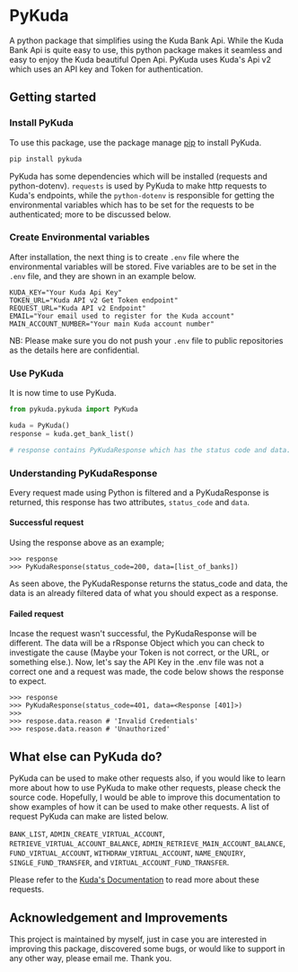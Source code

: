 # PyKuda

A python package that simplifies using the Kuda Bank Api. While the Kuda Bank Api is quite easy to use, this python package makes it seamless and easy to enjoy the Kuda beautiful Open Api. PyKuda uses Kuda's Api v2 which uses an API key and Token for authentication.

## Getting started

### Install PyKuda

To use this package, use the package manage [pip](https://pip.pypa.io/en/stable/) to install PyKuda.

```bash
pip install pykuda
```

PyKuda has some dependencies which will be installed (requests and python-dotenv). `requests` is used by PyKuda to make http requests to Kuda's endpoints, while the `python-dotenv` is responsible for getting the environmental variables which has to be set for the requests to be authenticated; more to be discussed below.

### Create Environmental variables

After installation, the next thing is to create `.env` file where the environmental variables will be stored. Five variables are to be set in the `.env` file, and they are shown in an example below.

```shell
KUDA_KEY="Your Kuda Api Key"
TOKEN_URL="Kuda API v2 Get Token endpoint"
REQUEST_URL="Kuda API v2 Endpoint"
EMAIL="Your email used to register for the Kuda account"
MAIN_ACCOUNT_NUMBER="Your main Kuda account number"
```

NB: Please make sure you do not push your `.env` file to public repositories as the details here are confidential.

### Use PyKuda

It is now time to use PyKuda.

```python
from pykuda.pykuda import PyKuda

kuda = PyKuda()
response = kuda.get_bank_list()

# response contains PyKudaResponse which has the status code and data.
```

### Understanding PyKudaResponse

Every request made using Python is filtered and a PyKudaResponse is returned, this response has two attributes, `status_code` and `data`.

#### Successful request

Using the response above as an example;

```shell
>>> response
>>> PyKudaResponse(status_code=200, data=[list_of_banks])
```

As seen above, the PyKudaResponse returns the status_code and data, the data is an already filtered data of what you should expect as a response.

#### Failed request

Incase the request wasn't successful, the PyKudaResponse will be different. The data will be a rRsponse Object which you can check to investigate the cause (Maybe your Token is not correct, or the URL, or something else.). Now, let's say the API Key in the .env file was not a correct one and a request was made, the code below shows the response to expect.

```shell
>>> response
>>> PyKudaResponse(status_code=401, data=<Response [401]>)
>>>
>>> respose.data.reason # 'Invalid Credentials'
>>> respose.data.reason # 'Unauthorized'
```

## What else can PyKuda do?

PyKuda can be used to make other requests also, if you would like to learn more about how to use PyKuda to make other requests, please check the source code. Hopefully, I would be able to improve this documentation to show examples of how it can be used to make other requests. A list of request PyKuda can make are listed below.

`BANK_LIST`, `ADMIN_CREATE_VIRTUAL_ACCOUNT`, `RETRIEVE_VIRTUAL_ACCOUNT_BALANCE`, `ADMIN_RETRIEVE_MAIN_ACCOUNT_BALANCE`, `FUND_VIRTUAL_ACCOUNT`, `WITHDRAW_VIRTUAL_ACCOUNT`, `NAME_ENQUIRY`, `SINGLE_FUND_TRANSFER`, and `VIRTUAL_ACCOUNT_FUND_TRANSFER`.

Please refer to the [Kuda's Documentation](https://kudabank.gitbook.io/kudabank/) to read more about these requests.

## Acknowledgement and Improvements

This project is maintained by myself, just in case you are interested in improving this package, discovered some bugs, or would like to support in any other way, please email me. Thank you.
